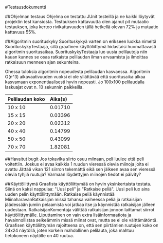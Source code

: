 #Testausdokumentti

##Ohjelman testaus
Ohjelma on testattu JUnit testeillä ja ne kaikki löytyvät projektin test kansiosta. Testauksen kattavuutta olen ajanut pit mutaatio testauksen, joka kertoo rivikattavuuden tällä hetkellä olevan 72% ja mutaatio kattavuus 55%.

##Algoritmin suorituskyky
Suorituskykyä varten on erikseen luokka nimeltä SuorituskykyTestaaja, sillä graafinen käyttöliittymä hidastaisi huomattavasti algoritmin suoritusaikaa. SuorituskykyTestaaja luo uusia pelilautoja niin kauan kunnes se osaa ratkaista pelilaudan ilman arvaamista ja ilmoittaa ratkaisuun menneen ajan sekunteina.

Ohessa tuloksia algoritmin nopeudesta pelilaudan kasvaessa. Algoritmin O(n^3) aikavaativuuden vuoksi ei ole yllättävää että suoritusaika alkaa kasvamaan exponentiaalisesti hyvin nopeasti. Jo 100x100 pelilaudalla laskuajat ovat n. 10 sekunnin paikkeilla.

| Pelilaudan koko | Aika(s) |
|:----------------|:--------|
| 10 x 10         | 0.01710 |
| 15 x 15         | 0.03396 |
| 20 x 20         | 0.02312 |
| 40 x 40         | 0.14799 |
| 50 x 50         | 0.43099 |
| 70 x 70         | 1.82081 |

##Havaitut bugit
Jos tokavika siirto osuu miinaan, peli luulee että peli voitettiin.
Joskus ei avaa kaikkia 1 ruudun vieressä olevia miinoja joita ei avattu
Jättää vikan 121 siirron tekemättä eikä sen jälkeen avaa sen vieressä olevia tyhjiä ruutuja? Varmaan löydettyjen miinojen tiedot ei päivity?

##Käyttöliittymä
Graafista käyttöliittymää on hyvin yksinkertaista testata. Siinä on kaksi nappulaa: "Uusi peli" ja "Ratkaise peliä". Uusi peli luo aina uuden pelin käyttöliittymään. Ratkaise peliä käynnistää MiinaharavanRatkaisijan missä tahansa vaiheessa peliä ja ratkaisijan jäädessään jumiin pelaamista voi jatkaa itse ja käynnistää ratkaisijan jälleen uudestaan. RatkaisijanKomentaja välittää ratkaisijan jonoon laittamat siirrot käyttöliittymälle. Liputtaminen on vain extra lisäinformaatiota ja havainnollistaa selkeämmin missä miinat ovat, mutta se ei ole välttämätöntä.
Graafisen käyttöliittymän rajoitteena on, että sen piirtämien ruutujen koko on 24x24 näytöllä, joten korkein mahdollinen pelilauta, joka mahtuu tietokoneen näytölle on 40 ruutua.